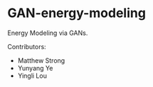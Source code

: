 # GAN-energy-modeling

Energy Modeling via GANs.

Contributors:
- Matthew Strong
- Yunyang Ye
- Yingli Lou